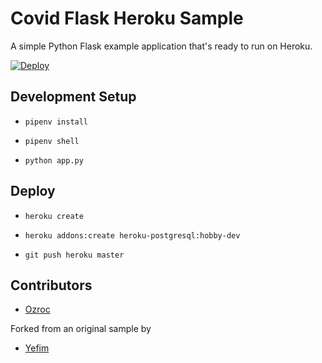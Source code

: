 Covid Flask Heroku Sample
===============================

A simple Python Flask example application that's ready to run on Heroku.

[![Deploy](https://www.herokucdn.com/deploy/button.svg)](https://heroku.com/deploy)

## Development Setup

* `pipenv install`

* `pipenv shell`

* `python app.py`

## Deploy

* `heroku create`

* `heroku addons:create heroku-postgresql:hobby-dev`

* `git push heroku master`


## Contributors

* [Ozroc](https://twitter.com/ozrocpablo)

Forked from an original sample by
* [Yefim](https://twitter.com/yefim)
